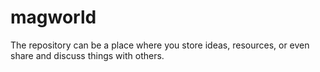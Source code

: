 # magworld
The repository can be a place where you store ideas, resources, or even share and discuss things with others.
